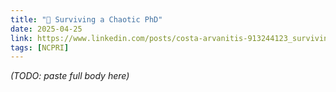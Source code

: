 ```yaml
---
title: "🚪 Surviving a Chaotic PhD"
date: 2025-04-25
link: https://www.linkedin.com/posts/costa-arvanitis-913244123_surviving-a-chaotic-phd-a-sarcastic-how-to-activity-7314589946219020288-T6Kc
tags: [NCPRI]
---
```


*(TODO: paste full body here)*

